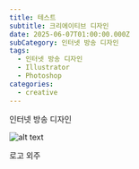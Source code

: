 ```yaml
---
title: 테스트
subtitle: 크리에이티브 디자인
date: 2025-06-07T01:00:00.000Z
subCategory: 인터넷 방송 디자인
tags:
  - 인터넷 방송 디자인
  - Illustrator
  - Photoshop
categories:
  - creative
---
```

인터넷 방송 디자인

![alt text](/img/uploads/정병호님-로고.png "title")

로고 외주
